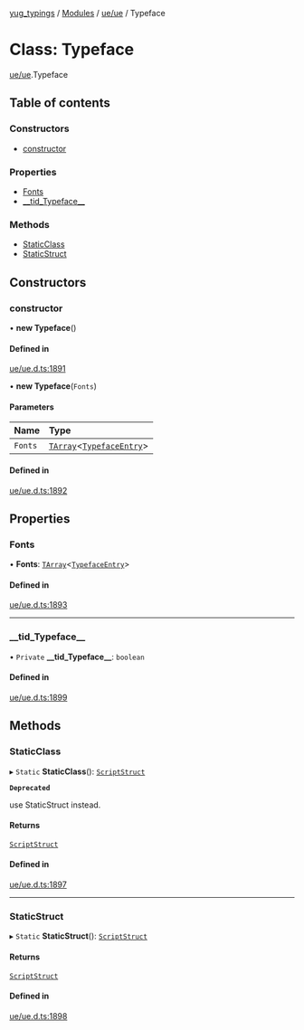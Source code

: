[yug_typings](../README.md) / [Modules](../modules.md) / [ue/ue](../modules/ue_ue.md) / Typeface

# Class: Typeface

[ue/ue](../modules/ue_ue.md).Typeface

## Table of contents

### Constructors

- [constructor](ue_ue.Typeface.md#constructor)

### Properties

- [Fonts](ue_ue.Typeface.md#fonts)
- [\_\_tid\_Typeface\_\_](ue_ue.Typeface.md#__tid_typeface__)

### Methods

- [StaticClass](ue_ue.Typeface.md#staticclass)
- [StaticStruct](ue_ue.Typeface.md#staticstruct)

## Constructors

### constructor

• **new Typeface**()

#### Defined in

[ue/ue.d.ts:1891](https://github.com/YugMetaverse/yug_typings/blob/b7d9b19/ue/ue.d.ts#L1891)

• **new Typeface**(`Fonts`)

#### Parameters

| Name | Type |
| :------ | :------ |
| `Fonts` | [`TArray`](../interfaces/ue_puerts.TArray.md)<[`TypefaceEntry`](ue_ue.TypefaceEntry.md)\> |

#### Defined in

[ue/ue.d.ts:1892](https://github.com/YugMetaverse/yug_typings/blob/b7d9b19/ue/ue.d.ts#L1892)

## Properties

### Fonts

• **Fonts**: [`TArray`](../interfaces/ue_puerts.TArray.md)<[`TypefaceEntry`](ue_ue.TypefaceEntry.md)\>

#### Defined in

[ue/ue.d.ts:1893](https://github.com/YugMetaverse/yug_typings/blob/b7d9b19/ue/ue.d.ts#L1893)

___

### \_\_tid\_Typeface\_\_

• `Private` **\_\_tid\_Typeface\_\_**: `boolean`

#### Defined in

[ue/ue.d.ts:1899](https://github.com/YugMetaverse/yug_typings/blob/b7d9b19/ue/ue.d.ts#L1899)

## Methods

### StaticClass

▸ `Static` **StaticClass**(): [`ScriptStruct`](ue_ue.ScriptStruct.md)

**`Deprecated`**

use StaticStruct instead.

#### Returns

[`ScriptStruct`](ue_ue.ScriptStruct.md)

#### Defined in

[ue/ue.d.ts:1897](https://github.com/YugMetaverse/yug_typings/blob/b7d9b19/ue/ue.d.ts#L1897)

___

### StaticStruct

▸ `Static` **StaticStruct**(): [`ScriptStruct`](ue_ue.ScriptStruct.md)

#### Returns

[`ScriptStruct`](ue_ue.ScriptStruct.md)

#### Defined in

[ue/ue.d.ts:1898](https://github.com/YugMetaverse/yug_typings/blob/b7d9b19/ue/ue.d.ts#L1898)
